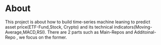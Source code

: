 # About
This project is about how to build time-series machine leaning to predict asset price(ETF-Fund,Stock, Crypto) and its technical indicators(Moving-Average,MACD,RSI).
There are 2 parts such as Main-Repos and Additoinal-Repo , we focus on the former.
